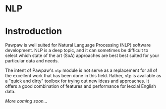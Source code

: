 # NLP

# Instroduction

Pawpaw is well suited for Natural Language Processing (NLP) software development.  NLP is a deep topic, and it can sometimes be difficult to select which state of the art (SoA) approaches are best best suited for your particular data and needs.

The intent of Pawpaw's ``nlp`` module is not serve as a replacement for all of the excellent work that has been done in this field.  Rather, ``nlp`` is available as a "quick and dirty" toolbox for trying out new ideas and approaches.  It offers a good combination of features and performance for lexcial English data.

*More coming soon...*
